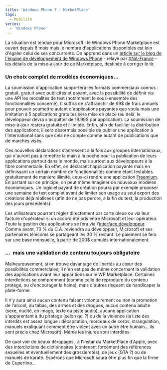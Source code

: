 ```yaml
---
title: 'Windows Phone 7 : MarketPlace'
tags:
  - Mobilité
series:
  - 'Windows Phone'
---
```


La situation est tendue pour Microsoft&nbsp;: le Windows Phone Marketplace est
ouvert depuis 8 mois mais le nombre d'applications disponibles est loin d'égaler
celui de ses concurrents. On apprend dans un
[article sur le blog de l'équipe de développement de Windows Phone](http://web.archive.org/web/20120626073042///windowsteamblog.com:80/windows_phone/b/wpdev/archive/2010/06/07/new-policies-for-next-gen-windows-phone-marketplace.aspx) -
relayé par
[XNA-France](http://web.archive.org/web/20111112224153///xna-france.com:80/?p=221) -
les détails de la mise-à-jour de ce Marketplace, destinée à corriger le tir.

<!-- more -->

### Un choix complet de modèles économiques…

La soumission d'application supportera les formats commerciaux connus&nbsp;:
gratuit, gratuit avec publicités et payant, avec la possibilité de définir via
une API les modalités de test (notamment le sous-ensemble des fonctionnalités
concerné). Il suffira de s'affranchir de
99$ de frais annuels pour pouvoir soumettre autant d'applications payantes que voulu mais une limitation à 5 applications gratuites sera mise en place (au delà, le développeur devra s'acquitter de 19.99$
par application). La soumission de mise-à-jour restera gratuite et illimitée.
Enfin, afin de faciliter la distribution des applications, il sera désormais
possible de publier une application à l'international sans que cela ne compte
comme autant de publications que de marchés visés.

Ces nouvelles déclarations s'adressent à la fois aux groupes internationaux, qui
n'auront pas à remettre la main à la poche pour la publication de leurs
applications partout dans le monde, mais surtout aux développeurs à la fibre
commerciale. En effet, en déclarant l'application payante mais en définissant un
certain nombre de fonctionnalités comme étant testables gratuitement de manière
illimité, ceux-ci rendre une application
[Freemium](http://fr.wikipedia.org/wiki/Freemium 'Définition de "Freemium" dans Wikipédia Fr').
En partant sur ce principe, on peut même imaginer de nouveaux modèles
économiques. Un logiciel payant de création pourra par exemple proposer une
semaine de test complet avant de limiter son usage au seul export des créations
déjà réalisées (afin de ne pas perdre, à la fin du test, la production des jours
précédents).

Les utilisateurs pourront régler directement par carte bleue ou via leur facture
d'opérateur si un accord été pris entre Microsoft et leur opérateur. Toute la
gestion des applications se fera via
l'[interface développeur](http://developer.windowsphone.com 'Site Windows Phone dédié au développeurs')[](http://developer.windowsphone.com/).
Comme avant, 70 % du C.A. reviendra au développeur, Microsoft et ses partenaires
télécoms se partageant les 30 % restant. Le paiement se fera sur une base
mensuelle, à partir de 200\$ cumulés internationalement.

### …  mais une validation de contenu toujours obligatoire

Malheureusement, si on trouve davantage de libertés au cœur des possibilités
commerciales, il n'en est pas de même concernant la validation des applications
avant leur apparitions sur le WP Marketplace. Certaines interdictions se
comprennent (comme celle de reproduire du contenu protégé, ou d'encourager la
haine), mais d'autres risquent de handicaper la plate-forme.

Il n'y aura ainsi aucun contenu faisant volontairement ou non la promotion de
l'alcool, du tabac, des armes et des drogues, aucun contenu adulte (sexe,
nudité, en image, texte ou piste audio), aucune application s'apparentant à du
piratage (selon qui&nbsp;?) ou de la violence (la liste des interdits est assez
longue&nbsp;: décapitation, morceaux de corps, strangulation, manuels expliquant
comment être violent avec un autre être humain… ils sont précis chez Microsoft).
Même les injures sont interdites.

De quoi voir de beaux dérapages,  à l'instar du MarketPlace d'Apple, avec des
interdictions de dictionnaires (contenant forcément des références sexuelles et
éventuellement des grossièretés), de jeux (GTA&nbsp;?) ou de manuels de karaté.
Espérons que Microsoft saura être plus fin que la firme de Cupertino…
